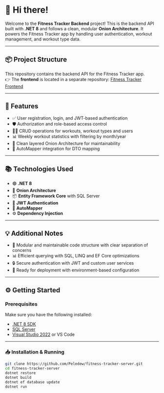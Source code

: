 # 👋 Hi there!

Welcome to the **Fitness Tracker Backend** project! This is the backend API built with **.NET 8** and follows a clean, modular **Onion Architecture**. It powers the Fitness Tracker app by handling user authentication, workout management, and workout type data.

---

## 📦 Project Structure

This repository contains the backend API for the Fitness Tracker app.  
👉 The **frontend** is located in a separate repository: [Fitness Tracker Frontend](https://github.com/Peledew/fitness-tracker-client)

---

## 🚀 Features

- ✅ User registration, login, and JWT-based authentication
- 🛡️ Authorization and role-based access control
- 🏋️‍♀️ CRUD operations for workouts, workout types and users
- 📊 Weekly workout statistics with filtering by month/year
- 📁 Clean layered Onion Architecture for maintainability
- 🔧 AutoMapper integration for DTO mapping

---

## 📚 Technologies Used

- 🟢 **.NET 8**
- 🧱 **Onion Architecture**
- 📦 **Entity Framework Core** with SQL Server
- 🔐 **JWT Authentication**
- 🔄 **AutoMapper**
- ⚙️ **Dependency Injection**

---

## 💡 Additional Notes

- 🧠 Modular and maintainable code structure with clear separation of concerns
- 📊 Efficient querying with SQL, LINQ and EF Core optimizations
- 🔒 Secure authentication with JWT and custom user services
- 🚀 Ready for deployment with environment-based configuration

---

## ⚙️ Getting Started

### Prerequisites

Make sure you have the following installed:

- [.NET 8 SDK](https://dotnet.microsoft.com/download)
- [SQL Server](https://www.microsoft.com/en-us/sql-server/sql-server-downloads)
- [Visual Studio 2022](https://visualstudio.microsoft.com/) or VS Code

---

### 📥 Installation & Running

```bash
git clone https://github.com/Peledew/fitness-tracker-server.git
cd fitness-tracker-server
dotnet restore
dotnet build
dotnet ef database update
dotnet run
